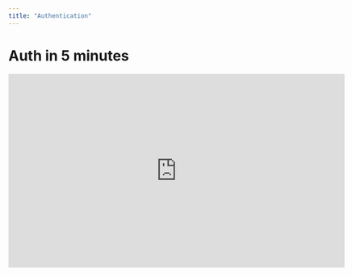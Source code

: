 ```yaml
---
title: "Authentication"
---
```

# Auth in 5 minutes
<iframe width="666" height="384" src="https://www.youtube.com/embed/bo2-H8FjjXk" title="YouTube video player" frameborder="0" allow="accelerometer; autoplay; clipboard-write; encrypted-media; gyroscope; picture-in-picture" allowfullscreen></iframe>